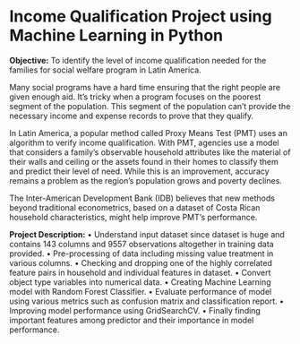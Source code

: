 


# Income Qualification Project using Machine Learning in Python



**Objective:** To identify the level of income qualification needed for the families for social welfare program in Latin America.

Many social programs have a hard time ensuring that the right people are given enough aid. It’s tricky when a program focuses on the poorest segment of the population. This segment of the population can’t provide the necessary income and expense records to prove that they qualify.

In Latin America, a popular method called Proxy Means Test (PMT) uses an algorithm to verify income qualification. With PMT, agencies use a model that considers a family’s observable household attributes like the material of their walls and ceiling or the assets found in their homes to classify them and predict their level of need. While this is an improvement, accuracy remains a problem as the region’s population grows and poverty declines.

The Inter-American Development Bank (IDB) believes that new methods beyond traditional econometrics, based on a dataset of Costa Rican household characteristics, might help improve PMT’s performance.

**Project Description:**
      •	Understand input dataset since dataset is huge and contains 143 columns and 9557 observations altogether in training data provided.
      •	Pre-processing of data including missing value treatment in various columns.
      •	Checking and dropping one of the highly correlated  feature pairs in household  and individual features in dataset.
      •	Convert object type variables into numerical data.
      •	Creating Machine Learning model with Random Forest Classifier.
      •	Evaluate performance of model using various metrics such as confusion matrix and classification report.
      •	Improving model performance using GridSearchCV.
      •	Finally finding important features among predictor and their importance in model performance.
